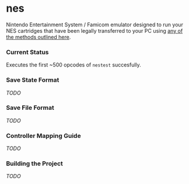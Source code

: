 # nes

Nintendo Entertainment System / Famicom emulator designed to run your NES cartridges that have been legally transferred to your PC using [any of the methods outlined here](https://www.retrogameboards.com/t/the-ripping-thread-how-to-build-your-own-legit-retro-rom-library/98).

### Current Status
Executes the first ~500 opcodes of `nestest` succesfully.

###  Save State Format
*TODO*

###  Save File Format
*TODO*

### Controller Mapping Guide
*TODO*

### Building the Project
*TODO*
